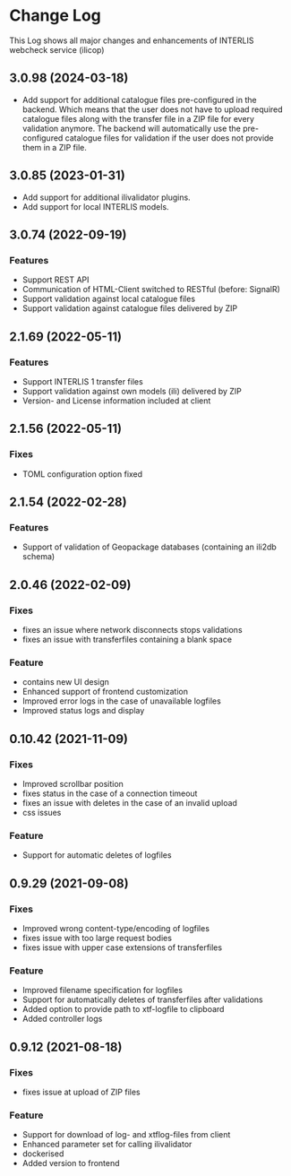 # Change Log

This Log shows all major changes and enhancements of INTERLIS webcheck service (ilicop)

## 3.0.98 (2024-03-18)

- Add support for additional catalogue files pre-configured in the backend. Which means that the user does not have to upload required catalogue files along with the transfer file in a ZIP file for every validation anymore. The backend will automatically use the pre-configured catalogue files for validation if the user does not provide them in a ZIP file.

## 3.0.85 (2023-01-31)

- Add support for additional ilivalidator plugins.
- Add support for local INTERLIS models.

## 3.0.74 (2022-09-19)

### Features

- Support REST API
- Communication of HTML-Client switched to RESTful (before: SignalR)
- Support validation against local catalogue files
- Support validation against catalogue files delivered by ZIP

## 2.1.69 (2022-05-11)

### Features

- Support INTERLIS 1 transfer files
- Support validation against own models (ili) delivered by ZIP
- Version- and License information included at client

## 2.1.56 (2022-05-11)

### Fixes

- TOML configuration option fixed

## 2.1.54 (2022-02-28)

### Features

- Support of validation of Geopackage databases (containing an ili2db schema)

## 2.0.46 (2022-02-09)

### Fixes

- fixes an issue where network disconnects stops validations
- fixes an issue with transferfiles containing a blank space

### Feature

- contains new UI design
- Enhanced support of frontend customization
- Improved error logs in the case of unavailable logfiles
- Improved status logs and display

## 0.10.42 (2021-11-09)

### Fixes

- Improved scrollbar position
- fixes status in the case of a connection timeout
- fixes an issue with deletes in the case of an invalid upload
- css issues

### Feature

- Support for automatic deletes of logfiles

## 0.9.29 (2021-09-08)

### Fixes

- Improved wrong content-type/encoding of logfiles
- fixes issue with too large request bodies
- fixes issue with upper case extensions of transferfiles

### Feature

- Improved filename specification for logfiles
- Support for automatically deletes of transferfiles after validations
- Added option to provide path to xtf-logfile to clipboard
- Added controller logs

## 0.9.12 (2021-08-18)

### Fixes

- fixes issue at upload of ZIP files

### Feature

- Support for download of log- and xtflog-files from client
- Enhanced parameter set for calling ilivalidator
- dockerised
- Added version to frontend
